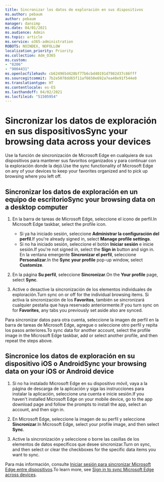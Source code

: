 ```yaml
---
title: Sincronizar los datos de exploración en sus dispositivos
ms.author: pebaum
author: pebaum
manager: dansimp
ms.date: 04/01/2021
ms.audience: Admin
ms.topic: article
ms.service: o365-administration
ROBOTS: NOINDEX, NOFOLLOW
localization_priority: Priority
ms.collection: Adm_O365
ms.custom:
- "8206"
- "9004431"
ms.openlocfilehash: cb624965d428bf77b6cbd40191d7982d37c86fff
ms.sourcegitcommit: 7b2e5078dd65f11af6650e692a7ea48e91f544e0
ms.translationtype: HT
ms.contentlocale: es-ES
ms.lasthandoff: 04/02/2021
ms.locfileid: "51505954"
---
```

# <a name="sync-your-browsing-data-across-your-devices"></a><span data-ttu-id="dfd42-102">Sincronizar los datos de exploración en sus dispositivos</span><span class="sxs-lookup"><span data-stu-id="dfd42-102">Sync your browsing data across your devices</span></span>

<span data-ttu-id="dfd42-103">Use la función de sincronización de Microsoft Edge en cualquiera de sus dispositivos para mantener sus favoritos organizados y para continuar con la exploración donde la dejó.</span><span class="sxs-lookup"><span data-stu-id="dfd42-103">Use the sync functionality of Microsoft Edge on any of your devices to keep your favorites organized and to pick up browsing where you left off.</span></span>

## <a name="sync-your-browsing-data-on-a-desktop-computer"></a><span data-ttu-id="dfd42-104">Sincronizar los datos de exploración en un equipo de escritorio</span><span class="sxs-lookup"><span data-stu-id="dfd42-104">Sync your browsing data on a desktop computer</span></span>

1. <span data-ttu-id="dfd42-105">En la barra de tareas de Microsoft Edge, seleccione el icono de perfil.</span><span class="sxs-lookup"><span data-stu-id="dfd42-105">In Microsoft Edge taskbar, select the profile icon.</span></span>
    
    - <span data-ttu-id="dfd42-106">Si ya ha iniciado sesión, seleccione **Administrar la configuración del perfil**.</span><span class="sxs-lookup"><span data-stu-id="dfd42-106">If you're already signed in, select **Manage profile settings**.</span></span>
    - <span data-ttu-id="dfd42-107">Si no ha iniciado sesión, seleccione el botón **Iniciar sesión** e inicie sesión.</span><span class="sxs-lookup"><span data-stu-id="dfd42-107">If you're not signed in, select the **Sign in** button and sign in.</span></span> <span data-ttu-id="dfd42-108">En la ventana emergente **Sincronizar el perfil**, seleccione **Personalizar**.</span><span class="sxs-lookup"><span data-stu-id="dfd42-108">In the **Sync your profile** pop-up window, select **Customize**.</span></span>

1. <span data-ttu-id="dfd42-109">En la página **Su perfil**, seleccione **Sincronizar**.</span><span class="sxs-lookup"><span data-stu-id="dfd42-109">On the **Your profile** page, select **Sync**.</span></span>

1. <span data-ttu-id="dfd42-110">Active o desactive la sincronización de los elementos individuales de exploración.</span><span class="sxs-lookup"><span data-stu-id="dfd42-110">Turn sync on or off for the individual browsing items.</span></span> <span data-ttu-id="dfd42-111">Si activa la sincronización de los **Favoritos**, también se sincronizará cualquier pestaña que haya reservado anteriormente.</span><span class="sxs-lookup"><span data-stu-id="dfd42-111">If you turn sync on for **Favorites**, any tabs you previously set aside also are synced.</span></span>

<span data-ttu-id="dfd42-112">Para sincronizar datos para otra cuenta, seleccione la imagen de perfil en la barra de tareas de Microsoft Edge, agregue o seleccione otro perfil y repita los pasos anteriores.</span><span class="sxs-lookup"><span data-stu-id="dfd42-112">To sync data for another account, select the profile image in the Microsoft Edge taskbar, add or select another profile, and then repeat the steps above.</span></span>

## <a name="sync-your-browsing-data-on-your-ios-or-android-device"></a><span data-ttu-id="dfd42-113">Sincronice los datos de exploración en su dispositivo iOS o Android</span><span class="sxs-lookup"><span data-stu-id="dfd42-113">Sync your browsing data on your iOS or Android device</span></span>

1. <span data-ttu-id="dfd42-114">Si no ha instalado Microsoft Edge en su dispositivo móvil, vaya a la página de descarga de la aplicación y siga las instrucciones para instalar la aplicación, seleccione una cuenta e inicie sesión.</span><span class="sxs-lookup"><span data-stu-id="dfd42-114">If you haven't installed Microsoft Edge on your mobile device, go to the app download page and follow the prompts to install the app, select an account, and then sign in.</span></span>

1. <span data-ttu-id="dfd42-115">En Microsoft Edge, seleccione la imagen de su perfil y seleccione **Sincronizar**.</span><span class="sxs-lookup"><span data-stu-id="dfd42-115">In Microsoft Edge, select your profile image, and then select **Sync**.</span></span>

1. <span data-ttu-id="dfd42-116">Active la sincronización y seleccione o borre las casillas de los elementos de datos específicos que desee sincronizar.</span><span class="sxs-lookup"><span data-stu-id="dfd42-116">Turn on sync, and then select or clear the checkboxes for the specific data items you want to sync.</span></span>

<span data-ttu-id="dfd42-117">Para más información, consulte [Iniciar sesión para sincronizar Microsoft Edge entre dispositivos](https://go.microsoft.com/fwlink/?linkid=2145501).</span><span class="sxs-lookup"><span data-stu-id="dfd42-117">To learn more, see [Sign in to sync Microsoft Edge across devices](https://go.microsoft.com/fwlink/?linkid=2145501).</span></span>
